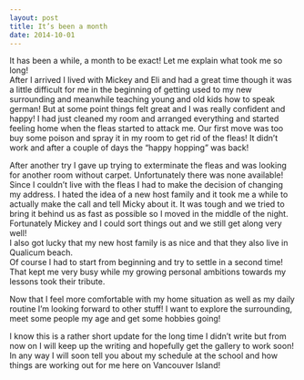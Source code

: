 ```yaml
---
layout: post
title: It’s been a month
date: 2014-10-01
---
```


It has been a while, a month to be exact! Let me explain what took me so long!  
After I arrived I lived with Mickey and Eli and had a great time though it was a little difficult for me in the beginning of getting used to my new surrounding and meanwhile teaching young and old kids how to speak german! But at some point things felt great and I was really confident and happy! I had just cleaned my room and arranged everything and started feeling home when the fleas started to attack me. Our first move was too buy some poison and spray it in my room to get rid of the fleas! It didn’t work and after a couple of days the “happy hopping” was back!<!--more-->

After another try I gave up trying to exterminate the fleas and was looking for another room without carpet. Unfortunately there was none available! Since I couldn’t live with the fleas I had to make the decision of changing my address. I hated the idea of a new host family and it took me a while to actually make the call and tell Micky about it. It was tough and we tried to bring it behind us as fast as possible so I moved in the middle of the night.  
Fortunately Mickey and I could sort things out and we still get along very well!  
I also got lucky that my new host family is as nice and that they also live in Qualicum beach.  
Of course I had to start from beginning and try to settle in a second time! That kept me very busy while my growing personal ambitions towards my lessons took their tribute.

Now that I feel more comfortable with my home situation as well as my daily routine I’m looking forward to other stuff! I want to explore the surrounding, meet some people my age and get some hobbies going!

I know this is a rather short update for the long time I didn’t write but from now on I will keep up the writing and hopefully get the gallery to work soon! In any way I will soon tell you about my schedule at the school and how things are working out for me here on Vancouver Island!